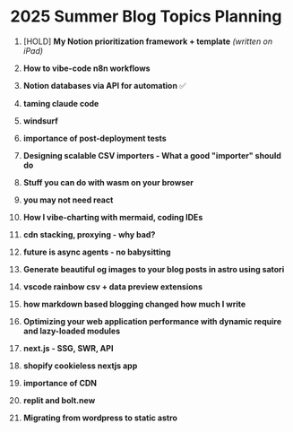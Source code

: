 # 2025 Summer Blog Topics Planning

1. [HOLD] **My Notion prioritization framework + template** *(written on iPad)*

2. **How to vibe-code n8n workflows**

3. **Notion databases via API for automation** ✅

4. **taming claude code**

5. **windsurf**

6. **importance of post-deployment tests**

7. **Designing scalable CSV importers - What a good "importer" should do**

8. **Stuff you can do with wasm on your browser**

9. **you may not need react**

10. **How I vibe-charting with mermaid, coding IDEs**

11. **cdn stacking, proxying - why bad?**

12. **future is async agents - no babysitting**

13. **Generate beautiful og images to your blog posts in astro using satori**

14. **vscode rainbow csv + data preview extensions**

15. **how markdown based blogging changed how much I write**

16. **Optimizing your web application performance with dynamic require and lazy-loaded modules**

17. **next.js - SSG, SWR, API**

18. **shopify cookieless nextjs app**

19. **importance of CDN**

20. **replit and bolt.new**

21. **Migrating from wordpress to static astro**
